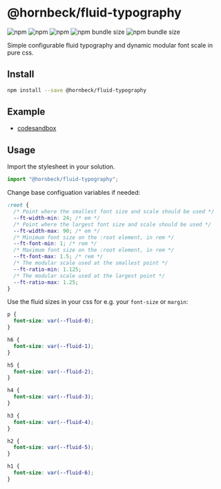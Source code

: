 # @hornbeck/fluid-typography

![npm](https://img.shields.io/npm/v/@hornbeck/fluid-typography)
![npm](https://img.shields.io/npm/l/@hornbeck/fluid-typography)
![npm](https://img.shields.io/npm/dw/@hornbeck/fluid-typography)
![npm bundle size](https://img.shields.io/bundlephobia/min/@hornbeck/fluid-typography)
![npm bundle size](https://img.shields.io/bundlephobia/minzip/@hornbeck/fluid-typography)

Simple configurable fluid typography and dynamic modular font scale in pure css.

## Install

```bash
npm install --save @hornbeck/fluid-typography
```

## Example

- [codesandbox](https://codesandbox.io/s/hornbeck-fluid-typography-x2myd?file=/src/styles.css)

## Usage

Import the stylesheet in your solution.

```js
import "@hornbeck/fluid-typography";
```

Change base configuation variables if needed:

```css
:root {
  /* Point where the smallest font size and scale should be used */
  --ft-width-min: 24; /* em */
  /* Point where the largest font size and scale should be used */
  --ft-width-max: 90; /* em */
  /* Minimum font size on the :root element, in rem */
  --ft-font-min: 1; /* rem */
  /* Maximum font size on the :root element, in rem */
  --ft-font-max: 1.5; /* rem */
  /* The modular scale used at the smallest point */
  --ft-ratio-min: 1.125;
  /* The modular scale used at the largest point */
  --ft-ratio-max: 1.25;
}
```

Use the fluid sizes in your css for e.g. your `font-size` or `margin`:

```css
p {
  font-size: var(--fluid-0);
}

h6 {
  font-size: var(--fluid-1);
}

h5 {
  font-size: var(--fluid-2);
}

h4 {
  font-size: var(--fluid-3);
}

h3 {
  font-size: var(--fluid-4);
}

h2 {
  font-size: var(--fluid-5);
}

h1 {
  font-size: var(--fluid-6);
}
```
